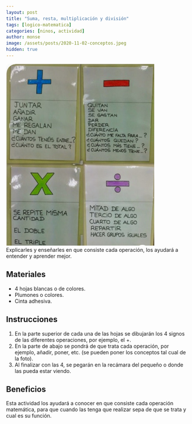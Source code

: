 ```yaml
---
layout: post
title: "Suma, resta, multiplicación y división"
tags: [logico-matematica]
categories: [ninos, actividad]
author: monse
image: /assets/posts/2020-11-02-conceptos.jpeg
hidden: true
---
```

![Actividad de conceptos](/assets/posts/2020-11-02-conceptos.jpeg)<br/> 
Explicarles y enseñarles en que consiste cada operación, los ayudará a entender y aprender mejor. 
 
## Materiales 
- 4 hojas blancas o de colores.
- Plumones o colores.
- Cinta adhesiva.

## Instrucciones 
1. En la parte superior de cada una de las hojas se dibujarán los 4 signos de las diferentes operaciones, por ejemplo, el +.
2. En la parte de abajo se pondrá de que trata cada operación, por ejemplo, añadir, poner, etc. (se pueden poner los conceptos tal cual de la foto).
3. Al finalizar con las 4, se pegarán en la recámara del pequeño o donde las pueda estar viendo.   

## Beneficios 
Esta actividad los ayudará a conocer en que consiste cada operación matemática, para que cuando las tenga que realizar sepa de que se trata y cual es su función.  
